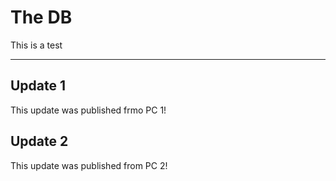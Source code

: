 # The DB

This is a test

---

## Update 1

This update was published frmo PC 1!

## Update 2

This update was published from PC 2!

